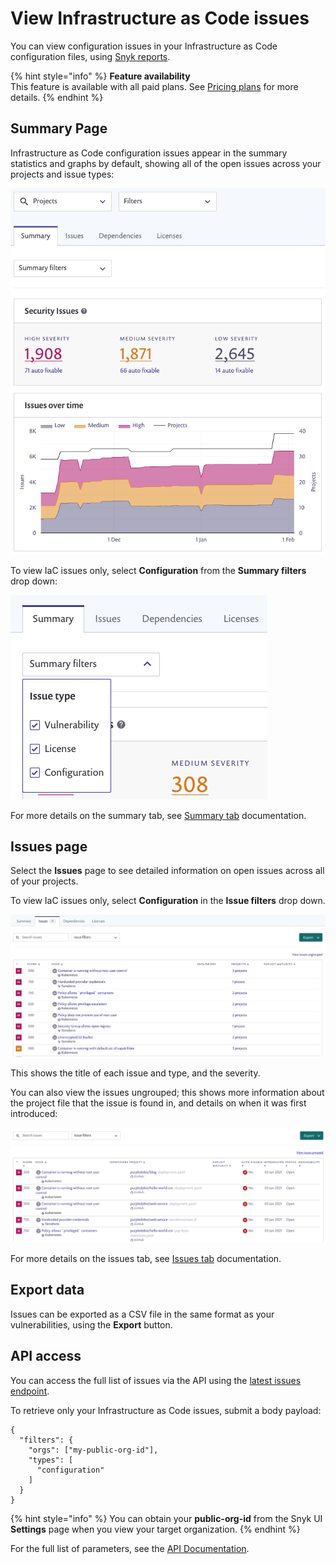 # View Infrastructure as Code issues

You can view configuration issues in your Infrastructure as Code configuration files, using [Snyk reports](https://support.snyk.io/hc/en-us/sections/360001138198-Reports).

{% hint style="info" %}
**Feature availability**  
This feature is available with all paid plans. See [Pricing plans](https://snyk.io/plans/) for more details.
{% endhint %}

## Summary Page

Infrastructure as Code configuration issues appear in the summary statistics and graphs by default, showing all of the open issues across your projects and issue types:

![](../../.gitbook/assets/image4.png)

To view IaC issues only, select **Configuration** from the **Summary filters** drop down:

![](../../.gitbook/assets/screenshot_2021-02-17_at_14.22.50.png)

For more details on the summary tab, see [Summary tab](https://docs.snyk.io/reports-1/reports/summary-tab) documentation.

## Issues page

Select the **Issues** page to see detailed information on open issues across all of your projects.

To view IaC issues only, select **Configuration** in the **Issue filters** drop down.

![](../../.gitbook/assets/image3.png)

This shows the title of each issue and type, and the severity.

You can also view the issues ungrouped; this shows more information about the project file that the issue is found in, and details on when it was first introduced:

![](../../.gitbook/assets/image2-3-%20%281%29%20%282%29%20%282%29%20%282%29%20%283%29%20%284%29%20%284%29%20%283%29%20%284%29.png)

For more details on the issues tab, see [Issues tab](https://docs.snyk.io/reports-1/reports/issues-tab) documentation.

## Export data

Issues can be exported as a CSV file in the same format as your vulnerabilities, using the **Export** button.

## API access

You can access the full list of issues via the API using the [latest issues endpoint](https://snyk.docs.apiary.io/#reference/reporting-api/latest-issues/get-list-of-latest-issues?console=1).

To retrieve only your Infrastructure as Code issues, submit a body payload:

```text
{
  "filters": {
    "orgs": ["my-public-org-id"],
    "types": [
      "configuration"
    ]
  }
}
```

{% hint style="info" %}
You can obtain your **public-org-id** from the Snyk UI **Settings** page when you view your target organization.
{% endhint %}

For the full list of parameters, see the [API Documentation](https://snyk.docs.apiary.io/#reference/reporting-api/latest-issues/get-list-of-latest-issues?console=1).

